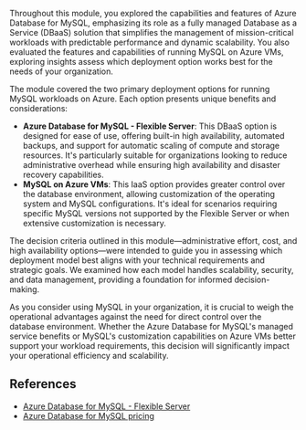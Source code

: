 Throughout this module, you explored the capabilities and features of Azure Database for MySQL, emphasizing its role as a fully managed Database as a Service (DBaaS) solution that simplifies the management of mission-critical workloads with predictable performance and dynamic scalability. You also evaluated the features and capabilities of running MySQL on Azure VMs, exploring insights assess which deployment option works best for the needs of your organization.

The module covered the two primary deployment options for running MySQL workloads on Azure. Each option presents unique benefits and considerations:

- **Azure Database for MySQL - Flexible Server**: This DBaaS option is designed for ease of use, offering built-in high availability, automated backups, and support for automatic scaling of compute and storage resources. It's particularly suitable for organizations looking to reduce administrative overhead while ensuring high availability and disaster recovery capabilities.
- **MySQL on Azure VMs**: This IaaS option provides greater control over the database environment, allowing customization of the operating system and MySQL configurations. It's ideal for scenarios requiring specific MySQL versions not supported by the Flexible Server or when extensive customization is necessary.

The decision criteria outlined in this module—administrative effort, cost, and high availability options—were intended to guide you in assessing which deployment model best aligns with your technical requirements and strategic goals. We examined how each model handles scalability, security, and data management, providing a foundation for informed decision-making.

As you consider using MySQL in your organization, it is crucial to weigh the operational advantages against the need for direct control over the database environment. Whether the Azure Database for MySQL's managed service benefits or MySQL's customization capabilities on Azure VMs better support your workload requirements, this decision will significantly impact your operational efficiency and scalability.

## References

- [Azure Database for MySQL - Flexible Server](/azure/mysql/flexible-server/overview?azure-portal=true)
- [Azure Database for MySQL pricing](https://azure.microsoft.com/pricing/details/mysql?azure-portal=true)
